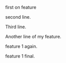 first on feature

second line.

Third line.

Another line of my feature.

feature 1 again.

feature 1 final.